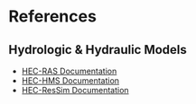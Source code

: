 # References
## Hydrologic & Hydraulic Models 
* [HEC-RAS Documentation](https://www.hec.usace.army.mil/confluence/rasdocs)
* [HEC-HMS Documentation](https://www.hec.usace.army.mil/software/hec-hms/documentation.aspx)
* [HEC-ResSim Documentation](https://www.hec.usace.army.mil/software/hec-ressim/documentation.aspx)
